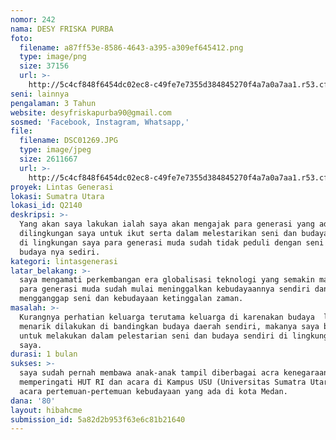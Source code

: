 ```yaml
---
nomor: 242
nama: DESY FRISKA PURBA
foto:
  filename: a87ff53e-8586-4643-a395-a309ef645412.png
  type: image/png
  size: 37156
  url: >-
    http://5c4cf848f6454dc02ec8-c49fe7e7355d384845270f4a7a0a7aa1.r53.cf2.rackcdn.com/1fb6c1fa-e154-49fe-a4ac-fb2cb955aae0/a87ff53e-8586-4643-a395-a309ef645412.png
seni: lainnya
pengalaman: 3 Tahun
website: desyfriskapurba90@gmail.com
sosmed: 'Facebook, Instagram, Whatsapp,'
file:
  filename: DSC01269.JPG
  type: image/jpeg
  size: 2611667
  url: >-
    http://5c4cf848f6454dc02ec8-c49fe7e7355d384845270f4a7a0a7aa1.r53.cf2.rackcdn.com/2f2d12bd-92b5-4469-b347-5150c5a5a8bc/DSC01269.JPG
proyek: Lintas Generasi
lokasi: Sumatra Utara
lokasi_id: Q2140
deskripsi: >-
  Yang akan saya lakukan ialah saya akan mengajak para generasi yang ada
  dilingkungan saya untuk ikut serta dalam melestarikan seni dan budaya, karena
  di lingkungan saya para generasi muda sudah tidak peduli dengan seni dan
  budaya nya sediri.
kategori: lintasgenerasi
latar_belakang: >-
  saya mengamati perkembangan era globalisasi teknologi yang semakin maju dan
  para generasi muda sudah mulai meninggalkan kebudayaannya sendiri dan
  mengganggap seni dan kebudayaan ketinggalan zaman.
masalah: >-
  Kurangnya perhatian keluarga terutama keluarga di karenakan budaya  luar lebih
  menarik dilakukan di bandingkan budaya daerah sendiri, makanya saya berfikir
  untuk melakukan dalam pelestarian seni dan budaya sendiri di lingkungan rumah
  saya.
durasi: 1 bulan
sukses: >-
  saya sudah pernah membawa anak-anak tampil diberbagai acra kenegaraan seperti
  memperingati HUT RI dan acara di Kampus USU (Universitas Sumatra Utara) dan
  acara pertemuan-pertemuan kebudayaan yang ada di kota Medan.
dana: '80'
layout: hibahcme
submission_id: 5a82d2b953f63e6c81b21640
---
```

